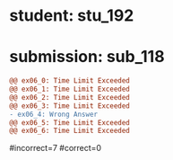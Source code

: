 # student: stu_192
# submission: sub_118

```diff
@@ ex06_0: Time Limit Exceeded
@@ ex06_1: Time Limit Exceeded
@@ ex06_2: Time Limit Exceeded
@@ ex06_3: Time Limit Exceeded
- ex06_4: Wrong Answer
@@ ex06_5: Time Limit Exceeded
@@ ex06_6: Time Limit Exceeded
```
#incorrect=7
#correct=0
